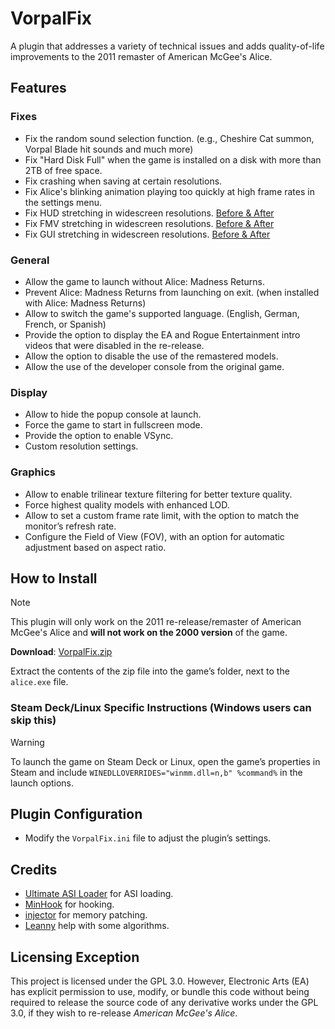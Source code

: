 # VorpalFix
A plugin that addresses a variety of technical issues and adds quality-of-life improvements to the 2011 remaster of American McGee's Alice.

## Features
### Fixes
- Fix the random sound selection function. (e.g., Cheshire Cat summon, Vorpal Blade hit sounds and much more)
- Fix "Hard Disk Full" when the game is installed on a disk with more than 2TB of free space.
- Fix crashing when saving at certain resolutions.
- Fix Alice's blinking animation playing too quickly at high frame rates in the settings menu.
- Fix HUD stretching in widescreen resolutions. [Before & After](https://raw.githubusercontent.com/Wemino/VorpalFix/refs/heads/main/assets/hud.gif)
- Fix FMV stretching in widescreen resolutions. [Before & After](https://raw.githubusercontent.com/Wemino/VorpalFix/refs/heads/main/assets/fmv.gif)
- Fix GUI stretching in widescreen resolutions. [Before & After](https://raw.githubusercontent.com/Wemino/VorpalFix/refs/heads/main/assets/gui.gif)

### General
- Allow the game to launch without Alice: Madness Returns.
- Prevent Alice: Madness Returns from launching on exit. (when installed with Alice: Madness Returns)
- Allow to switch the game's supported language. (English, German, French, or Spanish)
- Provide the option to display the EA and Rogue Entertainment intro videos that were disabled in the re-release.
- Allow the option to disable the use of the remastered models.
- Allow the use of the developer console from the original game.
 
### Display
- Allow to hide the popup console at launch.
- Force the game to start in fullscreen mode.
- Provide the option to enable VSync.
- Custom resolution settings.

### Graphics
- Allow to enable trilinear texture filtering for better texture quality.
- Force highest quality models with enhanced LOD.
- Allow to set a custom frame rate limit, with the option to match the monitor’s refresh rate.
- Configure the Field of View (FOV), with an option for automatic adjustment based on aspect ratio.

## How to Install
> [!NOTE]
> This plugin will only work on the 2011 re-release/remaster of American McGee's Alice and **will not work on the 2000 version** of the game.
>
> **Download**: [VorpalFix.zip](https://github.com/Wemino/VorpalFix/releases/latest/download/VorpalFix.zip)
>
> Extract the contents of the zip file into the game’s folder, next to the `alice.exe` file.

### Steam Deck/Linux Specific Instructions (Windows users can skip this)
> [!WARNING]
> To launch the game on Steam Deck or Linux, open the game’s properties in Steam and include `WINEDLLOVERRIDES="winmm.dll=n,b" %command%` in the launch options.

## Plugin Configuration
- Modify the `VorpalFix.ini` file to adjust the plugin’s settings.

## Credits
- [Ultimate ASI Loader](https://github.com/ThirteenAG/Ultimate-ASI-Loader) for ASI loading.
- [MinHook](https://github.com/TsudaKageyu/minhook) for hooking.
- [injector](https://github.com/thelink2012/injector) for memory patching.
- [Leanny](https://github.com/Leanny) help with some algorithms.

## Licensing Exception
This project is licensed under the GPL 3.0. However, Electronic Arts (EA) has explicit permission to use, modify, or bundle this code without being required to release the source code of any derivative works under the GPL 3.0, if they wish to re-release *American McGee's Alice*.
